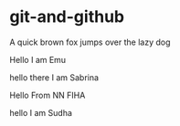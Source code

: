 # git-and-github

A quick brown fox jumps over the lazy dog


Hello I am Emu


hello there I am Sabrina


Hello From NN FIHA

hello I am Sudha